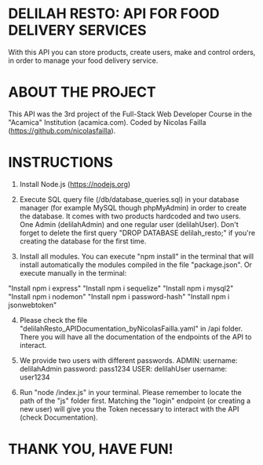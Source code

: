 # DELILAH RESTO: API FOR FOOD DELIVERY SERVICES

With this API you can store products, create users, make and control orders, in order to manage your food delivery service. 

# ABOUT THE PROJECT

This API was the 3rd project of the Full-Stack Web Developer Course in the "Acamica" Institution (acamica.com). Coded by Nicolas Failla (https://github.com/nicolasfailla).

# INSTRUCTIONS

1. Install Node.js (https://nodejs.org)

2. Execute SQL query file (/db/database_queries.sql) in your database manager (for example MySQL though phpMyAdmin) in order to create the database. It comes with two products hardcoded and two users. One Admin (delilahAdmin) and one regular user (delilahUser). Don't forget to delete the first query "DROP DATABASE delilah_resto;" if you're creating the database for the first time. 

3. Install all modules. You can execute "npm install" in the terminal that will install automatically the modules compiled in the file "package.json". Or execute manually in the terminal:

"Install npm i express"
"Install npm i sequelize"
"Install npm i mysql2"
"Install npm i nodemon"
"Install npm i password-hash"
"Install npm i jsonwebtoken"

4. Please check the file "delilahResto_APIDocumentation_byNicolasFailla.yaml" in /api folder. There you will have all the documentation of the endpoints of the API to interact.

5. We provide two users with different passwords.
ADMIN:
username: delilahAdmin
password: pass1234
USER: delilahUser
username: user1234

6. Run "node /index.js" in your terminal. Please remember to locate the path of the "js" folder first. Matching the "login" endpoint (or creating a new user) will give you the Token necessary to interact with the API (check Documentation). 

# THANK YOU, HAVE FUN!